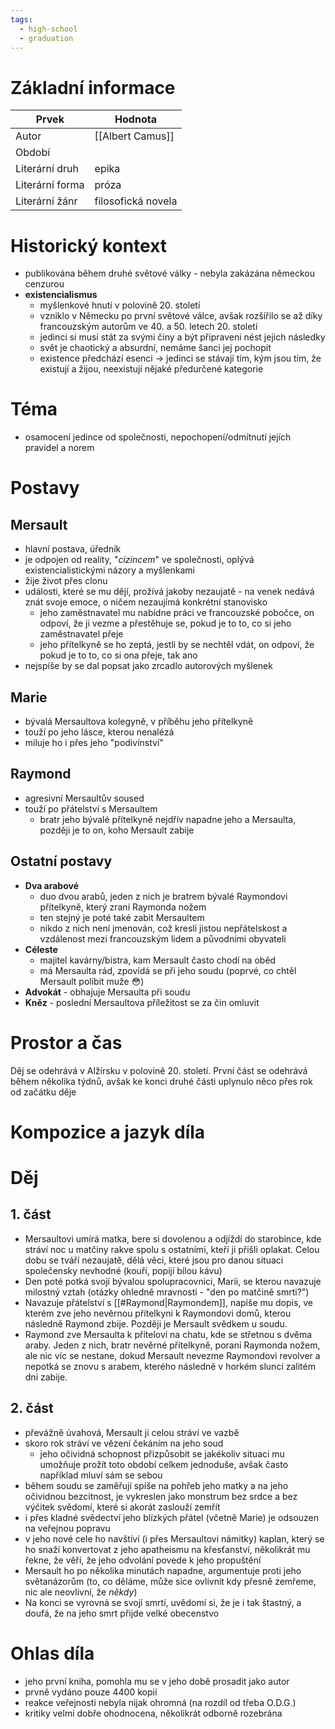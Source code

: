 ```yaml
---
tags:
  - high-school
  - graduation
---
```

# Základní informace

| Prvek           | Hodnota            |
| --------------- | ------------------ |
| Autor           | [[Albert Camus]]   |
| Období          |                    |
| Literární druh  | epika              |
| Literární forma | próza              |
| Literární žánr  | filosofická novela |
# Historický kontext
- publikována během druhé světové války - nebyla zakázána německou cenzurou
- **existencialismus**
	- myšlenkové hnutí v polovině 20. století
	- vzniklo v Německu po první světové válce, avšak rozšířilo se až díky francouzským autorům ve 40. a 50. letech 20. století
	- jedinci si musí stát za svými činy a být připraveni nést jejich následky
	- svět je chaotický a absurdní, nemáme šanci jej pochopit
	- existence předchází esenci -> jedinci se stávají tím, kým jsou tím, že existují a žijou, neexistují nějaké předurčené kategorie
# Téma
- osamocení jedince od společnosti, nepochopení/odmítnutí jejích pravidel a norem
# Postavy
## Mersault
- hlavní postava, úředník
- je odpojen od reality, "*cizincem*" ve společnosti, oplývá existencialistickými názory a myšlenkami
- žije život přes clonu
- události, které se mu dějí, prožívá jakoby nezaujatě - na venek nedává znát svoje emoce, o ničem nezaujímá konkrétní stanovisko
	- jeho zaměstnavatel mu nabídne práci ve francouzské pobočce, on odpoví, že ji vezme a přestěhuje se, pokud je to to, co si jeho zaměstnavatel přeje
	- jeho přítelkyně se ho zeptá, jestli by se nechtěl vdát, on odpoví, že pokud je to to, co si ona přeje, tak ano
- nejspíše by se dal popsat jako zrcadlo autorových myšlenek
## Marie
- bývalá Mersaultova kolegyně, v příběhu jeho přítelkyně
- touží po jeho lásce, kterou nenalézá
- miluje ho i přes jeho "podivínství"
## Raymond
- agresivní Mersaultův soused
- touží po přátelství s Mersaultem
	- bratr jeho bývalé přítelkyně nejdřív napadne jeho a Mersaulta, později je to on, koho Mersault zabije
## Ostatní postavy
- **Dva arabové**
	- duo dvou arabů, jeden z nich je bratrem bývalé Raymondovi přítelkyně, který zraní Raymonda nožem
	- ten stejný je poté také zabit Mersaultem
	- nikdo z nich není jmenován, což kreslí jistou nepřátelskost a vzdálenost mezi francouzským lidem a původními obyvateli
- **Céleste**
	- majitel kavárny/bistra, kam Mersault často chodí na oběd
	- má Mersaulta rád, zpovídá se při jeho soudu (poprvé, co chtěl Mersault políbit muže 😳)
- **Advokát** - obhajuje Mersaulta při soudu
- **Kněz** - poslední Mersaultova příležitost se za čin omluvit
# Prostor a čas
Děj se odehrává v Alžírsku v polovině 20. století. První část se odehrává během několika týdnů, avšak ke konci druhé části uplynulo něco přes rok od začátku děje
# Kompozice a jazyk díla
# Děj
## 1. část
- Mersaultovi umírá matka, bere si dovolenou a odjíždí do starobince, kde stráví noc u matčiny rakve spolu s ostatními, kteří ji přišli oplakat. Celou dobu se tváří nezaujatě, dělá věci, které jsou pro danou situaci společensky nevhodné (kouří, popijí bílou kávu)
- Den poté potká svojí bývalou spolupracovnici, Marii, se kterou navazuje milostný vztah (otázky ohledně mravnosti - "den po matčině smrti?")
- Navazuje přátelství s [[#Raymond|Raymondem]], napíše mu dopis, ve kterém zve jeho nevěrnou přítelkyni k Raymondovi domů, kterou následně Raymond zbije. Později je Mersault svědkem u soudu.
- Raymond zve Mersaulta k přítelovi na chatu, kde se střetnou s dvěma araby. Jeden z nich, bratr nevěrné přítelkyně, poraní Raymonda nožem, ale nic víc se nestane, dokud Mersault nevezme Raymondovi revolver a nepotká se znovu s arabem, kterého následně v horkém slunci zalitém dni zabije.
## 2. část
- převážně úvahová, Mersault ji celou stráví ve vazbě
- skoro rok stráví ve vězení čekáním na jeho soud
	- jeho očividná schopnost přizpůsobit se jakékoliv situaci mu umožňuje prožít toto období celkem jednoduše, avšak často například mluví sám se sebou
- během soudu se zaměřují spíše na pohřeb jeho matky a na jeho očividnou bezcitnost, je vykreslen jako monstrum bez srdce a bez výčitek svědomí, které si akorát zaslouží zemřít
- i přes kladné svědectví jeho blízkých přátel (včetně Marie) je odsouzen na veřejnou popravu
- v jeho nové cele ho navštíví (i přes Mersaultovi námitky) kaplan, který se ho snaží konvertovat z jeho apatheismu na křesťanství, několikrát mu řekne, že věří, že jeho odvolání povede k jeho propuštění
- Mersault ho po několika minutách napadne, argumentuje proti jeho světanázorům (to, co děláme, může sice ovlivnit kdy přesně zemřeme, nic ale neovlivní, že *někdy*)
- Na konci se vyrovná se svojí smrtí, uvědomí si, že je i tak štastný, a doufá, že na jeho smrt přijde velké obecenstvo
# Ohlas díla
- jeho první kniha, pomohla mu se v jeho době prosadit jako autor
- prvně vydáno pouze 4400 kopií
- reakce veřejnosti nebyla nijak ohromná (na rozdíl od třeba O.D.G.)
- kritiky velmi dobře ohodnocena, několikrát odborně rozebrána